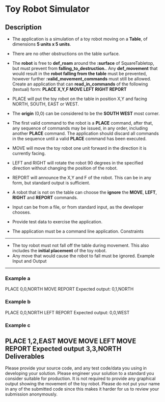 Toy Robot Simulator
===================
Description
-----------
- The application is a simulation of a toy robot moving on a **Table**, of dimensions **5 units x 5 units**.
- There are no other obstructions on the table surface.
  
- The **robot** is free to **def_roam** around the **:surface** of SquareTabletop, but must prevent from  **falling_to_destruction.**. Any **def_movement** that would result in the **robot falling from the table** must be prevented, however further  **:valid_movement_commands** must still be allowed.
Create an application that can **read_in_commands** of the following (textual) form:
**PLACE X,Y,F
MOVE
LEFT
RIGHT
REPORT**
- PLACE will put the toy robot on the table in position X,Y and facing NORTH,
SOUTH, EAST or WEST.
- The **origin** (0,0) can be considered to be the **SOUTH WEST** most corner.
- The first valid command to the robot is a **PLACE** command, after that, any
sequence of commands may be issued, in any order, including another **PLACE**
command. The application should discard all commands in the sequence until
a valid **PLACE** command has been executed.
- MOVE will move the toy robot one unit forward in the direction it is
currently facing.
- LEFT and RIGHT will rotate the robot 90 degrees in the specified direction
without changing the position of the robot.
- REPORT will announce the X,Y and F of the robot. This can be in any form,
but standard output is sufficient.
- A robot that is not on the table can choose the **ignore** the **MOVE**, **LEFT**, **RIGHT**
and **REPORT** commands.
- Input can be from a file, or from standard input, as the developer chooses.
- Provide test data to exercise the application.
- The application must be a command line application.
Constraints
-----------
- The toy robot must not fall off the table during movement. This also
includes the **initial placement** of the toy robot.
- Any move that would cause the robot to fall must be ignored.
Example Input and Output
------------------------
### Example a
PLACE 0,0,NORTH
MOVE
REPORT
Expected output:
0,1,NORTH
### Example b
PLACE 0,0,NORTH
LEFT
REPORT
Expected output:
0,0,WEST
### Example c
PLACE 1,2,EAST
MOVE
MOVE
LEFT
MOVE
REPORT
Expected output
3,3,NORTH
Deliverables
------------
Please provide your source code, and any test code/data you using in
developing your solution.
Please engineer your solution to a standard you consider suitable for
production. It is not required to provide any graphical output showing the
movement of the toy robot.
Please do not put your name in any of the submitted code since this makes it harder for us to review your submission anonymously.

